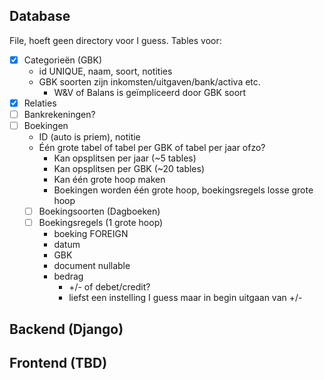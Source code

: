 ## Database
File, hoeft geen directory voor I guess.
Tables voor:
- [x] Categorieën (GBK)
	- id UNIQUE, naam, soort, notities
	- GBK soorten zijn inkomsten/uitgaven/bank/activa etc.
		- W&V of Balans is geïmpliceerd door GBK soort
- [x] Relaties
- [ ] Bankrekeningen?
- [ ] Boekingen
	- ID (auto is priem), notitie
	- Één grote tabel of tabel per GBK of tabel per jaar ofzo?
		- Kan opsplitsen per jaar (~5 tables)
		- Kan opsplitsen per GBK (~20 tables)
		- Kan één grote hoop maken
		- Boekingen worden één grote hoop, boekingsregels losse grote hoop
	- [ ] Boekingsoorten (Dagboeken)
	- [ ] Boekingsregels (1 grote hoop)
		- boeking FOREIGN
		- datum
		- GBK
		- document nullable
		- bedrag
			- +/- of debet/credit?
			- liefst een instelling I guess maar in begin uitgaan van +/-
## Backend (Django)

## Frontend (TBD)

